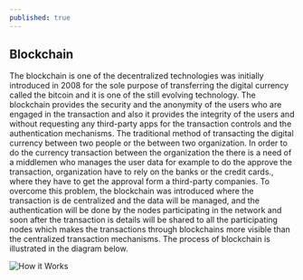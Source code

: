 ```yaml
---
published: true
---
```

##  Blockchain

The blockchain is one of the decentralized technologies was initially introduced in 2008 for the sole purpose of transferring the digital currency called the bitcoin and it is one of the still evolving technology. The blockchain provides the security and the anonymity of the users who are engaged in the transaction and also it provides the integrity of the users and without requesting any third-party apps for the transaction controls and the authentication mechanisms. The traditional method of transacting the digital currency between two people or the between two organization. In order to do the currency transaction between the organization the there is a need of a middlemen who manages the user data for example to do the approve the transaction, organization have to rely on the banks or the credit cards., where they have to get the approval form a third-party companies. To overcome this problem, the blockchain was introduced where the transaction is de centralized and the data will be managed, and the authentication will be done by the nodes participating in the network and soon after the transaction is details will be shared to all the participating nodes which makes the transactions through blockchains more visible than the centralized transaction mechanisms. The process of blockchain is illustrated in the diagram below.

 

![How it Works]({{site.baseurl}}/https://image.slidesharecdn.com/binary-170713123240/95/binarycom-what-is-ethereum-and-how-does-it-work-9-638.jpg?cb=1499950428)
